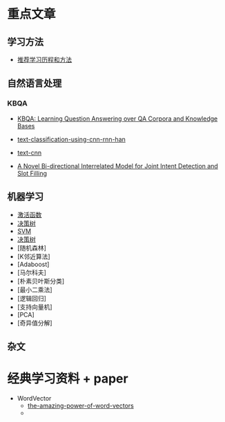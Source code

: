 # 重点文章

## 学习方法
- [推荐学习历程和方法](./blog/how-to-learning-machine-learning-and-cv.md)

## 自然语言处理

### KBQA

- [KBQA: Learning Question Answering over QA Corpora and Knowledge Bases]()

- [text-classification-using-cnn-rnn-han](./nlp/text-classification/report.md)
- [text-cnn](./nlp/text-classification/textcnn.md)
- [A Novel Bi-directional Interrelated Model for Joint Intent Detection and Slot Filling](./nlp/slot_filling_intent_detection/A_Novel_Bi-directional_Interrelated_Model_for_Join.md)

## 机器学习

- [激活函数](./machine-learning/ActivationFunction.md)
- [决策树](./machine-learning/DecisionTree)
- [SVM](./machine-learning/Suport-Vector-Machine.md)
- [决策树](./machine-learning/DecisionTree)
- [随机森林]
- [K邻近算法]
- [Adaboost]
- [马尔科夫]
- [朴素贝叶斯分类]
- [最小二乘法]
- [逻辑回归]
- [支持向量机]
- [PCA]
- [奇异值分解]

## 杂文



# 经典学习资料 + paper

- WordVector
  - [the-amazing-power-of-word-vectors]( https://blog.acolyer.org/2016/04/21/the-amazing-power-of-word-vectors/ )
  - 